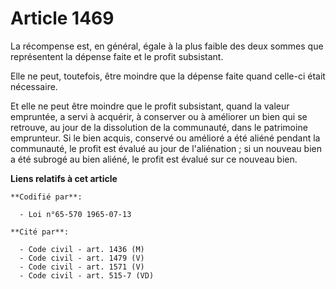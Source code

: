 # Article 1469

La récompense est, en général, égale à la plus faible des deux sommes que représentent la dépense faite et le profit
subsistant.

Elle ne peut, toutefois, être moindre que la dépense faite quand celle-ci était nécessaire.

Et elle ne peut être moindre que le profit subsistant, quand la valeur empruntée, a servi à acquérir, à conserver ou à
améliorer un bien qui se retrouve, au jour de la dissolution de la communauté, dans le patrimoine emprunteur. Si le bien
acquis, conservé ou amélioré a été aliéné pendant la communauté, le profit est évalué au jour de l'aliénation ; si un nouveau
bien a été subrogé au bien aliéné, le profit est évalué sur ce nouveau bien.

**Liens relatifs à cet article**

	**Codifié par**:

	  - Loi n°65-570 1965-07-13

	**Cité par**:

	  - Code civil - art. 1436 (M)
	  - Code civil - art. 1479 (V)
	  - Code civil - art. 1571 (V)
	  - Code civil - art. 515-7 (VD)
